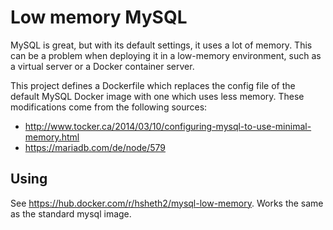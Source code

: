 # Low memory MySQL

MySQL is great, but with its default settings, it uses a lot of memory. This can be a problem when deploying it in a low-memory environment, such as a virtual server or a Docker container server.

This project defines a Dockerfile which replaces the config file of the default MySQL Docker image with one which uses less memory. These modifications come from the following sources:

 * http://www.tocker.ca/2014/03/10/configuring-mysql-to-use-minimal-memory.html
 * https://mariadb.com/de/node/579
 
## Using
See https://hub.docker.com/r/hsheth2/mysql-low-memory. Works the same as the standard mysql image.
